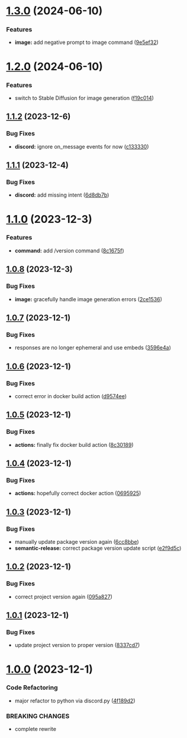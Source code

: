 # [1.3.0](https://github.com/Pragma8123/npc-bot/compare/v1.2.0...v1.3.0) (2024-06-10)


### Features

* **image:** add negative prompt to image command ([9e5ef32](https://github.com/Pragma8123/npc-bot/commit/9e5ef32a8ffd875cd835d385cedd8e87c72186d3))

# [1.2.0](https://github.com/Pragma8123/npc-bot/compare/v1.1.2...v1.2.0) (2024-06-10)


### Features

* switch to Stable Diffusion for image generation ([f19c014](https://github.com/Pragma8123/npc-bot/commit/f19c0146189acbb7326f094637f4537063038f9e))

## [1.1.2](https://github.com/Pragma8123/npc-bot/compare/v1.1.1...v1.1.2) (2023-12-6)


### Bug Fixes

* **discord:** ignore on_message events for now ([c133330](https://github.com/Pragma8123/npc-bot/commit/c13333050da050655a8f79a30280570a0d0c0049))

## [1.1.1](https://github.com/Pragma8123/npc-bot/compare/v1.1.0...v1.1.1) (2023-12-4)


### Bug Fixes

* **discord:** add missing intent ([6d8db7b](https://github.com/Pragma8123/npc-bot/commit/6d8db7b2eebc5ed6dacb7efcb92a34cb53c1d2c9))

# [1.1.0](https://github.com/Pragma8123/npc-bot/compare/v1.0.8...v1.1.0) (2023-12-3)


### Features

* **command:** add /version command ([8c1675f](https://github.com/Pragma8123/npc-bot/commit/8c1675f38d288c9452ae65e5f66243a73389e6f3))

## [1.0.8](https://github.com/Pragma8123/npc-bot/compare/v1.0.7...v1.0.8) (2023-12-3)


### Bug Fixes

* **image:** gracefully handle image generation errors ([2ce1536](https://github.com/Pragma8123/npc-bot/commit/2ce1536557f7a0b5c037d8095e63a9df2085b943))

## [1.0.7](https://github.com/Pragma8123/npc-bot/compare/v1.0.6...v1.0.7) (2023-12-1)


### Bug Fixes

* responses are no longer ephemeral and use embeds ([3596e4a](https://github.com/Pragma8123/npc-bot/commit/3596e4a7a944d9cf7addd4d0eff31101bc173908))

## [1.0.6](https://github.com/Pragma8123/npc-bot/compare/v1.0.5...v1.0.6) (2023-12-1)


### Bug Fixes

* correct error in docker build action ([d9574ee](https://github.com/Pragma8123/npc-bot/commit/d9574ee16c5dd2302837af0aef8d3e87dbf2b807))

## [1.0.5](https://github.com/Pragma8123/npc-bot/compare/v1.0.4...v1.0.5) (2023-12-1)


### Bug Fixes

* **actions:** finally fix docker build action ([8c30189](https://github.com/Pragma8123/npc-bot/commit/8c301898de5c61977b1c62b25b474c86e4ad225b))

## [1.0.4](https://github.com/Pragma8123/npc-bot/compare/v1.0.3...v1.0.4) (2023-12-1)


### Bug Fixes

* **actions:** hopefully correct docker action ([0695925](https://github.com/Pragma8123/npc-bot/commit/0695925c8dd5ff5d40eef571c310fb3ff8f39508))

## [1.0.3](https://github.com/Pragma8123/npc-bot/compare/v1.0.2...v1.0.3) (2023-12-1)


### Bug Fixes

* manually update package version again ([6cc8bbe](https://github.com/Pragma8123/npc-bot/commit/6cc8bbe929fc1b5279a201dce4aebd032e26f535))
* **semantic-release:** correct package version update script ([e2f9d5c](https://github.com/Pragma8123/npc-bot/commit/e2f9d5cd1053c8f2343691e74e1252f85e12f8af))

## [1.0.2](https://github.com/Pragma8123/npc-bot/compare/v1.0.1...v1.0.2) (2023-12-1)


### Bug Fixes

* correct project version again ([095a827](https://github.com/Pragma8123/npc-bot/commit/095a827b53652985846ac39d3d3d539964075343))

## [1.0.1](https://github.com/Pragma8123/npc-bot/compare/v1.0.0...v1.0.1) (2023-12-1)


### Bug Fixes

* update project version to proper version ([8337cd7](https://github.com/Pragma8123/npc-bot/commit/8337cd7398155d143b78e5b29f1bfd8ef7f543b7))

# [1.0.0](https://github.com/Pragma8123/npc-bot/compare/v0.7.0...v1.0.0) (2023-12-1)


### Code Refactoring

* major refactor to python via discord.py ([4f189d2](https://github.com/Pragma8123/npc-bot/commit/4f189d285f022f58c3b94578f12b0a1c8cc3620d))


### BREAKING CHANGES

* complete rewrite
